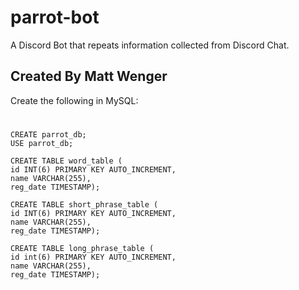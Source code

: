 # parrot-bot
A Discord Bot that repeats information collected from Discord Chat.

Created By Matt Wenger
--------------------------
Create the following in MySQL:
#

	CREATE parrot_db;
	USE parrot_db;

	CREATE TABLE word_table (
  	id INT(6) PRIMARY KEY AUTO_INCREMENT,
  	name VARCHAR(255),
  	reg_date TIMESTAMP);

	CREATE TABLE short_phrase_table (
  	id INT(6) PRIMARY KEY AUTO_INCREMENT,
  	name VARCHAR(255),
  	reg_date TIMESTAMP);
  
	CREATE TABLE long_phrase_table (
  	id int(6) PRIMARY KEY AUTO_INCREMENT,
  	name VARCHAR(255),
  	reg_date TIMESTAMP);
